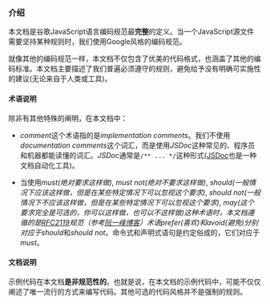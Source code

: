### 介绍
本文档是谷歌JavaScript语言编码规范最**完整**的定义。当一个JavaScript源文件需要坚持某种规则时，我们使用Google风格的编码规范。

就像其他的编码规范一样，本文档不仅包含了优美的代码格式，也涵盖了其他的编码标准。本文档主要描述了我们普遍必须遵守的规则，避免给予没有明确可实施性的建议(无论来自于人类或工具)。

#### 术语说明
除非有其他特殊的阐明，在本文档中：
-  *comment*这个术语指的是*implementation comments*。我们不使用*documentation comments*这个词汇，而是使用*JSDoc*这种常见的、程序员和机器都能读懂的词汇。*JSDoc*通常是`/** ... */`这种形式([JSDoc](https://github.com/jsdoc3/jsdoc)也是一种文档自动化工具)。

- 当使用*must(绝对要求这样做)*, *must not(绝对不要求这样做)*, *should(一般情况下应该这样做，但是在某些特定情况下可以忽视这个要求)*, *should not(一般情况下不应该这样做，但是在某些特定情况下可以忽视这个要求)*, *may(这个要求完全是可选的，你可以这样做，也可以不这样做)*这种术语时，本文档遵循的是[RFC2119](https://tools.ietf.org/html/rfc2119)规范（参考[阮一峰博客](http://www.ruanyifeng.com/blog/2007/03/rfc2119.html)）术语*prefer(喜欢)*和*avoid(避免)*分别对应于*should*和*should not*。命令式和声明式语句是约定俗成的，它们对应于*must*。

#### 文档说明
示例代码在本文档**是非规范性的**。也就是说，在本文档的示例代码中，可能不仅仅阐述了唯一流行的方式来编写代码。其他可选的代码风格并不是强制的规则。
